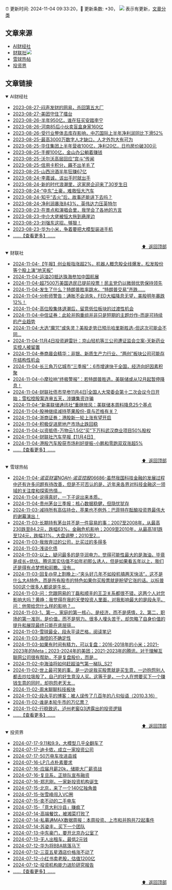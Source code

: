 ##

:alarm_clock: 更新时间: 2024-11-04 09:33:20，:rocket: 更新条数: +30， ![](/assets/dot.png) 表示有更新，[文章分类](/TAGS.md)

## 文章来源

- [AI财经社](#ai财经社)  
- [财联社](#财联社)![](/assets/dot.png)   
- [雪球热帖](#雪球热帖)  
- [投资界](#投资界)  

## 文章链接

<details open>
<summary id="ai财经社">
 AI财经社
</summary>


- [2023-08-27-闷声发财的网易，杀回第五大厂](https://www.aicaijing.com.cn/article/18610)  
- [2023-08-27-美团守住了擂台](https://www.aicaijing.com.cn/article/18611)  
- [2023-08-26-半年950亿，谁在狂买安踏李宁](https://www.aicaijing.com.cn/article/18607)  
- [2023-08-26-河南85后小伙卖盲盒身家160亿](https://www.aicaijing.com.cn/article/18608)  
- [2023-08-26-受行业整体去库存影响，中芯国际上半年净利润同比下滑52%](https://www.aicaijing.com.cn/article/18609)  
- [2023-08-25-最高3000万数字人才缺口，人才外包大有可为](https://www.aicaijing.com.cn/article/18601)  
- [2023-08-25-华住集团上半年营收100亿，净利20亿，日均房价破300元](https://www.aicaijing.com.cn/article/18602)  
- [2023-08-25-手握100亿，金山办公躺着赚钱](https://www.aicaijing.com.cn/article/18603)  
- [2023-08-25-沃尔沃高层回应“宫斗”传闻](https://www.aicaijing.com.cn/article/18604)  
- [2023-08-25-信用卡积分，薅不出羊毛了](https://www.aicaijing.com.cn/article/18605)  
- [2023-08-25-山西汾酒半年狂赚67亿](https://www.aicaijing.com.cn/article/18606)  
- [2023-08-24-李嘉诚，该出手时就出手](https://www.aicaijing.com.cn/article/18596)  
- [2023-08-24-新的时代浪潮里，这家房企迎来了30岁生日](https://www.aicaijing.com.cn/article/18597)  
- [2023-08-24-“中东”土豪，难救恒大汽车](https://www.aicaijing.com.cn/article/18598)  
- [2023-08-24-知乎“去火”后，故事还能讲下去吗？](https://www.aicaijing.com.cn/article/18599)  
- [2023-08-24-净利润暴涨843%，英伟达力压英特尔](https://www.aicaijing.com.cn/article/18600)  
- [2023-08-23-在景点和演唱会里，我学会了各地的方言](https://www.aicaijing.com.cn/article/18591)  
- [2023-08-23-中介大佬被恒大拖到悬崖边](https://www.aicaijing.com.cn/article/18592)  
- [2023-08-23-刘强东这招，够狠！](https://www.aicaijing.com.cn/article/18593)  
- [2023-08-23-华为小米，争着要把大模型装进手机](https://www.aicaijing.com.cn/article/18594)  
- [......【查看更多】......](/details/AI财经社.md)

<div align="right"><a href="#文章来源">⬆ &nbsp;返回顶部</a></div>
</details>

<details open>
<summary id="财联社">
 财联社
</summary>


- [2024-11-04-【午报】创业板指涨超2%，机器人概念股全线爆发，松发股份等个股上演“地天板”](https://www.cls.cn/detail/1847196)  
- [2024-11-04-运油20抵达珠海参加中国航展](https://www.cls.cn/detail/1847179)  
- [2024-11-04-超7500万美国选民已提前投票！民主党仍以微弱优势保持领先](https://www.cls.cn/detail/1847143)  
- [2024-11-04-发生了什么？特朗普胜率跳水、“特朗普交易”齐跌……](https://www.cls.cn/detail/1847076)  
- [2024-11-04-分析师警告：通胀不会消失，FED大幅降息无望，美股明年暴跌12%！](https://www.cls.cn/detail/1847029)  
- [2024-11-04-高位股集体退潮后，留意低位板块的过渡性机会](https://www.cls.cn/detail/1847035)  
- [2024-11-04-中信证券：此轮并购重组并非只是短期的主题炒作-而是可持续的产业趋势](https://www.cls.cn/detail/1846972)  
- [2024-11-04-大选“魔咒”或失灵？美股走势已预示哈里斯胜选-但这次可能会不同…](https://www.cls.cn/detail/1846964)  
- [2024-11-04-11月4日投资避雷针：京山轻机等三公司遭证监会立案-天新药业实控人被留置](https://www.cls.cn/detail/1846963)  
- [2024-11-04-券商晨会精华：非银、新质生产力行业、“两创”板块公司可能存在结构性机会](https://www.cls.cn/detail/1846959)  
- [2024-11-04-长三角万亿城市“三季报”：6市增速快于全国，经济向好因素积聚](https://www.cls.cn/detail/1846956)  
- [2024-11-04-小摩拉响“终极警报”：若特朗普胜选，美联储或从12月起暂停降息！](https://www.cls.cn/detail/1846957)  
- [2024-11-04-财联社债市早参11月4日|全国人大常委会第十二次会议今日开始；雪松控股案连审五天，涉嫌集资诈骗](https://www.cls.cn/detail/1846973)  
- [2024-11-04-“新美联储通讯社”重磅放风：美联储本周料降息25个基点](https://www.cls.cn/detail/1846983)  
- [2024-11-04-股神继续减持苹果股份-竟与芒格有关？](https://www.cls.cn/detail/1847032)  
- [2024-11-04-浙商证券：港股新一轮上涨有望开启](https://www.cls.cn/detail/1847115)  
- [2024-11-04-积极促进房地产市场止跌回稳](https://www.cls.cn/detail/1847141)  
- [2024-11-04-以资抵债-万物云1.5亿“买”下万科武汉商业项目50%股权](https://www.cls.cn/detail/1846965)  
- [2024-11-04-财联社汽车早报【11月4日】](https://www.cls.cn/detail/1847040)  
- [2024-11-04-港股汽车股获市场利好提振-小鹏和零跑双双涨超5%](https://www.cls.cn/detail/1847123)  
- [......【查看更多】......](/details/财联社.md)

<div align="right"><a href="#文章来源">⬆ &nbsp;返回顶部</a></div>
</details>

<details open>
<summary id="雪球热帖">
 雪球热帖
</summary>


- [2024-11-04-$诺亚财富NOAH$-$诺亚控股06686$-虽然我国科技金融的发展过程中还有许多问题有待改善，但是不可否认的是，近年来各界对科技金融这一领域的关注度和探索热情...](https://xueqiu.com/9236254051/311016573)  
- [2024-11-04-说得真好，一下子说出来本质。](https://xueqiu.com/6451611049/310940085)  
- [2024-11-04-贵州茅台三季报：核心数据稳健，但隐忧犹存](https://xueqiu.com/5939653998/311043763)  
- [2024-11-03-减持所有高估持仓，苹果也不例外：巴菲特在酝酿投资界最伟大的谢幕演出！](https://xueqiu.com/9363345092/310920416)  
- [2024-11-03-长期持有茅台并不是一件容易的事：2007至2008年，从最高230跌至84.2元，跌幅63%，金融危机影响；2009至2010年，从最高181跌至124元，跌幅31%，大盘调整；2010至2...](https://xueqiu.com/7142097454/310900085)  
- [2024-11-03-我放弃过的公司，比买过的多得多](https://xueqiu.com/4381703788/310882095)  
- [2024-11-03-浅谈化债](https://xueqiu.com/7022880143/310905292)  
- [2024-11-03-以上，疑问最多的是华润电力，觉得可能性最大的是海油，毕竟是成长+低估。腾讯其实估值不如年初那么诱人，但是如果看五年以上，我们还是得有点梦想和前瞻。没有...](https://xueqiu.com/4111857140/310902265)  
- [2024-11-03-回复@早上割晚上:-“夹头好几年不如投机搞两天快活”，这不是什么大A特色，而是所有股市的特色如果你买股票就是盼望它涨的话。以标普500这个很多人都说是牛长...](https://xueqiu.com/1556808774/310879507)  
- [2024-11-03-问：您跟网易的丁磊和顺丰的王卫关系都很不错，这两个人对您影响大吗？黄峥：我觉得在我的天使投资人里面，对我影响最大的是段永平。问：他带给您什么样的影响？...](https://xueqiu.com/7667646479/310879666)  
- [2024-11-03-1、第一，家庭的第一核心，是经济，而不是感情，2、第二，职场的第一准则，是价值，而不是努力。很多人埋头苦干，却忽略了自身价值的提升和展现最终只能在底层徘...](https://xueqiu.com/1326488267/310895841)  
- [2024-11-03-雪球最全，段永平读芒格，阅读笔记](https://xueqiu.com/8959246745/310894069)  
- [2024-11-03-海控的不确定性](https://xueqiu.com/1551146876/310901422)  
- [2024-11-03-如果有时间有精力，可以复盘：2016-2018年的小米；2021-2023年的Meta；2023-2024年的美团；2021-2023年的腾讯，对于理解互联网公司很有帮助，不是复盘股价，而是...](https://xueqiu.com/6623660105/310916431)  
- [2024-11-02-中海油将如何赶超油气第一梯队_S2?](https://xueqiu.com/2792218779/310822887)  
- [2024-11-02-世上最可笑的事，是一边说我买股票就是买生意，一边抱怨别人都去炒垃圾股了，自己的好生意没人买。这等于是，一个人在想要买下一个赚钱生意的同时，却抱怨老天太...](https://xueqiu.com/1556808774/310821334)  
- [2024-11-02-周末聊聊科技板块](https://xueqiu.com/7860276567/310816093)  
- [2024-11-02-段永平的博客：被人误传了几百年的八句俗语（2010.3.16）](https://xueqiu.com/1720046137/310819822)  
- [2024-11-02-谁是本轮牛市的万亿票？](https://xueqiu.com/1708120238/310818477)  
- [2024-11-02-行稳致远，泸州老窖Q3透露出的投资逻辑](https://xueqiu.com/7290870926/310823053)  
- [......【查看更多】......](/details/雪球热帖.md)

<div align="right"><a href="#文章来源">⬆ &nbsp;返回顶部</a></div>
</details>

<details open>
<summary id="投资界">
 投资界
</summary>


- [2024-07-17-9.11和9.9，大模型几乎全翻车了](https://posts.careerengine.us/p/6697778c44726b29bffa3a09)  
- [2024-07-17-迪卡侬，成立一家投资公司](https://posts.careerengine.us/p/6697778c44726b29bffa3a01)  
- [2024-07-17-50万电车攻进县城](https://posts.careerengine.us/p/6697779c831e1d29eea44253)  
- [2024-07-16-LP几点朴素要求](https://posts.careerengine.us/p/669636a8720ed522248054dc)  
- [2024-07-16-应届月薪20k，储能大厂薪资战](https://posts.careerengine.us/p/669636a8720ed522248054d4)  
- [2024-07-16-复旦系，正排队宣布融资](https://posts.careerengine.us/p/66963699cb38e136a496986c)  
- [2024-07-16-郑志刚，一家新投资机构诞生](https://posts.careerengine.us/p/66963699cb38e136a4969874)  
- [2024-07-15-北京，来了一个140亿独角兽](https://posts.careerengine.us/p/6694db59a0c3ac562b61f9af)  
- [2024-07-15-张雪峰闯入VC圈](https://posts.careerengine.us/p/6694db59a0c3ac562b61f9b7)  
- [2024-07-15-卖不动的二手电车](https://posts.careerengine.us/p/6694db6836b2f1565d9b541a)  
- [2024-07-15-「意大利沙县」赚疯了](https://posts.careerengine.us/p/6694db6836b2f1565d9b5422)  
- [2024-07-14-高端餐饮，被湘菜打败了](https://posts.careerengine.us/p/6693862333c6e710d0bf9dc4)  
- [2024-07-14-私募通MAX数据周报：本周投资、上市和并购共72起事件](https://posts.careerengine.us/p/6693862333c6e710d0bf9dcc)  
- [2024-07-14-苏姿丰，买下一个团队](https://posts.careerengine.us/p/6693861481427510b2b9c123)  
- [2024-07-13-中东豪门，要开北京办公室了](https://posts.careerengine.us/p/66922794a876f80d113b51fe)  
- [2024-07-13-无人出租车，最低2元钱](https://posts.careerengine.us/p/669227b82202ae0dfac5d713)  
- [2024-07-12-华为将BBA挑落马下](https://posts.careerengine.us/p/6690a6c68082df14ead7eaac)  
- [2024-07-12-三亚五星酒店价格涨不动了](https://posts.careerengine.us/p/6690a6c68082df14ead7eaa4)  
- [2024-07-12-小红书卖老股，估值1200亿](https://posts.careerengine.us/p/6690a6b756b00014bcc00e8f)  
- [2024-07-12-投资机构能力进阶研究报告](https://posts.careerengine.us/p/6690a6b756b00014bcc00e87)  
- [......【查看更多】......](/details/投资界.md)

<div align="right"><a href="#文章来源">⬆ &nbsp;返回顶部</a></div>
</details>
